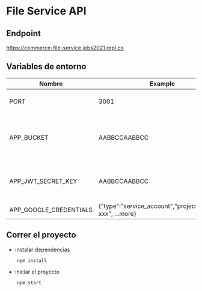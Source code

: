 # File Service API

## Endpoint
https://commerce-file-service.jobs2021.repl.co

## Variables de entorno

| Nombre | Example | Descripcion |
| --- | --- | --- |
| PORT | 3001 | Puerto en el que correra la app
| APP_BUCKET | AABBCCAABBCC | Nombre del bucket de GCP donde se almacenaran las imagees |
| APP_JWT_SECRET_KEY |AABBCCAABBCC | Llave que se usara para verificar los JWT entrantes |
| APP_GOOGLE_CREDENTIALS | {"type":"service_account","project_id":"xxx-xxx", ...more} | Credenciales de google |

## Correr el proyecto

- instalar dependencias
```
    npm install
```

- iniciar el proyecto
```
    npm start
```
